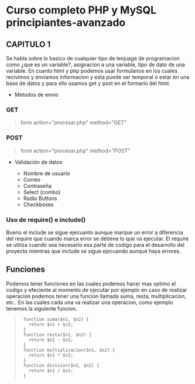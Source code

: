 # Curso completo PHP y MySQL principiantes-avanzado #
## CAPITULO 1	##
Se habla sobre lo basico de cualquier tipo de lenjuage de programacion como ¿que es un variable?, asignacion a una variable, tipo de dato de una variable.
En cuanto html y php podemos usar formularios en los cuales recivimos y enviamos informacion y esta puede ser temporal o estar en una base de datos y para ello usamos get y post en el formario del html. 
* Metodos de envio

### GET <br>
>  form action="procesar.php" method="GET" 

### POST <br>
> form action="procesar.php" method="POST"


* Validación de datos

  - Nombre de usuario 
  - Correo 
  - Contraseña
  - Select (combo)
  - Radio Buttons
  - Checkboxes
 
### Uso de require() e include()
Bueno el include se sigue ejecuanto aunque marque un error a diferencia del require que cuando marca error se detiene lo que va ejecutar. El require se utiliza cuando sea necesario esa parte de codigo para el desarrollo del proyecto mientras que include se sigue ejecuando aunque haya errores. 

## Funciones ##
Podemos tener funciones en las cuales podemos hacer mas optimo el codigo y efeciente al momento de ejecutar por ejemplo en caso de realizar operacion podemos tener una funcion llamada suma, resta, multiplicacion, etc.. En las cuales cada una va realizar una operacion, como ejemplo tenemos la siguiente funcion. 
>      function suma($n1, $n2) {
>        return $n1 + $n2;
>      }
>      function resta($n1, $n2) {
>        return $n1 - $n2;
>      }
>      function multiplicacion($n1, $n2) {
>        return $n1 * $n2;
>      }
>      function division($n1, $n2) {
>        return $n1 / $n2;
>      }
